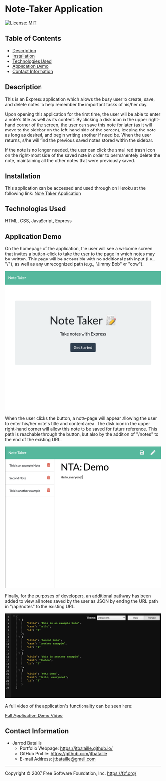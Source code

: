 # Note-Taker Application
[![License: MIT](https://img.shields.io/badge/License-MIT-yellow.svg)](https://opensource.org/licenses/MIT)

## Table of Contents
* [Description](#description)
* [Installation](#installation)
* [Technologies Used](#technologies-used)
* [Application Demo](#application-demo)
* [Contact Information](#contact-information)

## Description
This is an Express application which allows the busy user to create, save, and delete notes to help remember the important tasks of his/her day.

Upon opening this application for the first time, the user will be able to enter a note's title as well as its content. By clicking a disk icon in the upper right-hand corner of the screen, the user can save this note for later (as it will move to the sidebar on the left-hand side of the screen), keeping the note as long as desired, and begin writing another if need be. When the user returns, s/he will find the previous saved notes stored within the sidebar.

If the note is no longer needed, the user can click the small red trash icon on the right-most side of the saved note in order to permanentely delete the note, maintaining all the other notes that were previously saved.

## Installation
This application can be accessed and used through on Heroku at the following link: [Note Taker Application](https://vast-caverns-96839.herokuapp.com/)

## Technologies Used
HTML, CSS, JavaScript, Express

## Application Demo
On the homepage of the application, the user will see a welcome screen that invites a button-click to take the user to the page in which notes may be written. This page will be accessible with no additional path input (i.e., "/"), as well as any unrecognized path (e.g., "Jimmy Bob" or "cow").

![NTA-Home](assets/NTA-Home.png)

When the user clicks the button, a note-page will appear allowing the user to enter his/her note's title and content area. The disk icon in the upper right-hand corner will allow this note to be saved for future reference. This path is reachable through the button, but also by the addition of "/notes" to the end of the existing URL.

![NTA-Notes](assets/NTA-Notes.png)

Finally, for the purposes of developers, an additional pathway has been added to view all notes saved by the user as JSON by ending the URL path in "/api/notes" to the existing URL.

![NTA-API](assets/NTA-API.png)

A full video of the application's functionality can be seen here:

[Full Application Demo Video](https://drive.google.com/file/d/1SZs4on13EbEtxJYim9ZXv8bTVUDRlueS/view?usp=sharing)

## Contact Information
* Jarrod Bataille
  * Portfolio Webpage: https://jtbataille.github.io/
  * GitHub Profile: https://github.com/jtbataille
  * E-mail Address: jtbataille@gmail.com

- - -
Copyright © 2007 Free Software Foundation, Inc. <https://fsf.org/>
